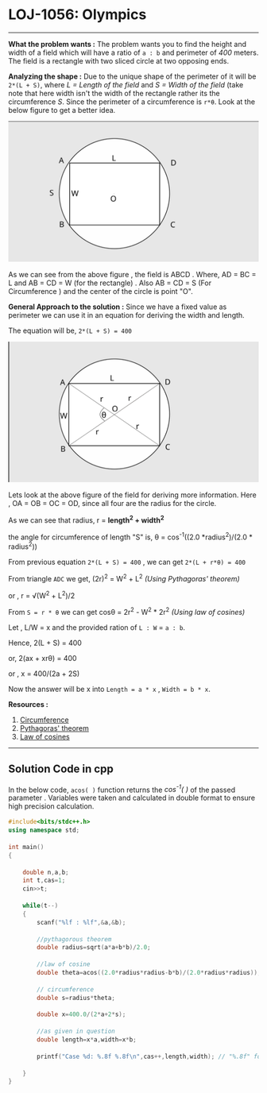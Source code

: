 # LOJ-1056: Olympics

----

**What the problem wants :** The problem wants you to find the height and width of a field which will have a ratio of `a : b` and perimeter of _400_ meters. The field is a rectangle with two sliced circle at two opposing ends.

**Analyzing the shape :** Due to the unique shape of the perimeter of it will be `2*(L + S)`, where _L = Length of the field_ and _S = Width of the field_ (take note that here width isn't the width of the rectangle rather its the circumference _S_. Since the perimeter of a circumference is `r*θ`. Look at the below figure to get a better idea.

![field](field.svg)

As we can see from the above figure , the field is ABCD . Where, AD = BC = L and AB = CD = W (for the rectangle) . Also AB = CD = S (For Circumference ) and the center of the circle is point "O".

**General Approach to the solution :** Since we have a fixed value as perimeter we can use it in an equation for deriving the width and length.

The equation will be, `2*(L + S) = 400`

![field solve](fieldsolve.svg)

Lets look at the above figure of the field for deriving more information.
Here , OA = OB = OC = OD, since all four are the radius for the circle.

As we can see that radius, r = **length<sup>2</sup> + width<sup>2</sup>**

the angle for circumference of length "S" is, θ = cos<sup>-1</sup>((2.0 *radius<sup>2</sup>)/(2.0 * radius<sup>2</sup>))

From previous equation `2*(L + S) = 400` , we can get `2*(L + r*θ) = 400`

From triangle `ADC` we get, (2r)<sup>2</sup> = W<sup>2</sup> + L<sup>2</sup> _(Using Pythagoras' theorem)_

or , r = √(W<sup>2</sup> + L<sup>2</sup>)/2

From `S = r * θ` we can get cosθ = 2r<sup>2</sup> - W<sup>2</sup> * 2r<sup>2</sup> _(Using law of cosines)_

Let , L/W = x and the provided ration of `L : W` = `a : b`.

Hence, 2(L + S) = 400

or, 2(ax + xrθ) = 400

or , x = 400/(2a + 2S)

Now the answer will be x into `Length = a * x` , `Width = b * x`.

**Resources :**

1. [Circumference](https://en.wikipedia.org/wiki/Circumference)
2. [Pythagoras' theorem](https://en.wikipedia.org/wiki/Pythagorean_theorem)
3. [Law of cosines](https://en.wikipedia.org/wiki/Law_of_cosines)

----

## Solution Code in cpp

In the below code, `acos( )` function returns the _cos<sup>-1</sup>( )_ of the passed parameter . Variables were taken and calculated in double format to ensure high precision calculation.

```cpp
#include<bits/stdc++.h>
using namespace std;

int main()
{

    double n,a,b;
    int t,cas=1;
    cin>>t;

    while(t--)
    {
        scanf("%lf : %lf",&a,&b);

        //pythagorous theorem
        double radius=sqrt(a*a+b*b)/2.0;

        //law of cosine
        double theta=acos((2.0*radius*radius-b*b)/(2.0*radius*radius));

        // circumference
        double s=radius*theta;

        double x=400.0/(2*a+2*s);

        //as given in question
        double length=x*a,width=x*b;

        printf("Case %d: %.8f %.8f\n",cas++,length,width); // "%.8f" formats the output for printing 8 digits after decimal point

    }
}

```